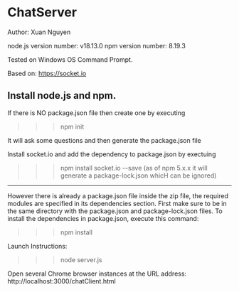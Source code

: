 # ChatServer
Author: Xuan Nguyen

node.js version number: v18.13.0
npm version number: 8.19.3

Tested on Windows OS Command Prompt.

Based on: https://socket.io


Install node.js and npm.
---------------------------------------------------------------------------------------------
If there is NO package.json file then create one by executing
>>> npm init

It will ask some questions and then generate the package.json file

Install socket.io and add the dependency to package.json by exectuing
>>> npm install socket.io --save
(as of npm 5.x.x it will generate a package-lock.json whicH can be ignored)

----------------------------------------------------------------------------------------------
However there is already a package.json file inside the zip file, the required modules are specified in its dependencies section.
First make sure to be in the same directory with the package.json and package-lock.json files.
To install the dependencies in package.json, execute this command:
>>> npm install


Launch Instructions:
>>> node server.js

Open several Chrome browser instances at the URL address: http://localhost:3000/chatClient.html
